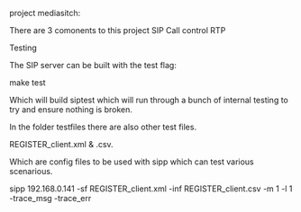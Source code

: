 project mediasitch:

There are 3 comonents to this project
SIP
Call control
RTP

Testing

The SIP server can be built with the test flag:

make test

Which will build siptest which will run through a bunch of internal testing
to try and ensure nothing is broken.

In the folder testfiles there are also other test files.

REGISTER_client.xml & .csv.

Which are config files to be used with sipp which can test various
scenarious.

sipp 192.168.0.141 -sf REGISTER_client.xml -inf REGISTER_client.csv -m 1 -l 1 -trace_msg -trace_err   
